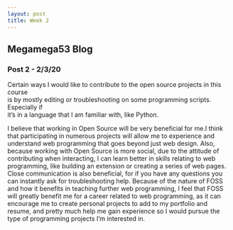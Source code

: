 ```yaml
---
layout: post
title: Week 2
---
```


## Megamega53 Blog

### Post 2 - 2/3/20

Certain ways I would like to contribute to the open source projects in this course  
is by mostly editing or troubleshooting on some programming scripts. Especially if   
it’s in a language that I am familiar with, like Python.

I believe that working in Open Source will be very beneficial for me.I think that participating in numerous projects will allow me to experience and understand web programming that goes beyond just web design. Also, because working with Open Source is more social, due to the attitude of contributing when interacting, I can learn better in skills relating to web programming, like building an extension or creating a series of web pages. Close communication is also beneficial, for if you have any questions you can instantly ask for troubleshooting help. Because of the nature of FOSS and how it benefits in teaching further web programming, I feel that FOSS will greatly benefit me for a career related to web programming, as it can encourage me to create personal projects to add to my portfolio and resume, and pretty much help me gain experience so I would pursue the type of programming projects I’m interested in.  
